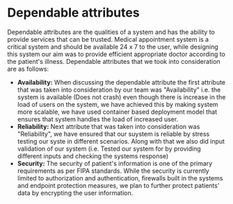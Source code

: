 # Dependable attributes

Dependable attributes are the qualities of a system and has the ability to provide services that can be trusted. Medical appointment system is a critical system and should be available 24 x 7 to the user, while designing this system our aim was to provide efficient appropriate doctor according to the patient's  illness. Dependable attributes that we took into consideration are as follows:

* **Availability:** When discussing the dependable attribute the first attribute that was taken into consideration by our team was "Availability" i.e. the system is available (Does not crash) even though there is increase in the load of users on the system, we have achieved this by making system more scalable, we have used container based deployment model that ensures that system handles the load of increased user.
* **Reliability:** Next attribute that was taken into consideration was "Reliability", we have ensured that our suystem is reliable by stress testing our syste  in different scenarios. Along with that we also did input validation of our system (i.e. Tested our system for by providing different inputs and checking the systems response)
* **Security:** The security of patient's information is one of the primary requirements as per FIPA standards. While the security is currently limited to authorization and authentication, firewalls built in the systems and endpoint protection measures, we plan to further protect patients' data by encrypting the user information.
